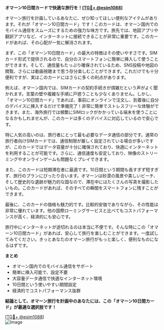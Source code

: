 **オマーン10日間カードで快適な旅行を！[[TG💪+ @esim1088](https://t.me/s/esim1088)]**

オマーン旅行を計画しているあなたに、ぜひ知ってほしい便利なアイテムがあります。それが「オマーン10日間カード」です！このカードは、オマーン国内でのモバイル通信をスムーズにするための強力な味方です。旅先では、地図アプリや翻訳アプリなど、インターネットに接続できることが非常に重要です。このカードがあれば、その心配が一気に解消されます。

まず、この「オマーン10日間カード」の最大の特徴はその使いやすさです。SIMカード形式で提供されるので、自分のスマートフォンに簡単に挿入して使うことができます。そして、通信量もたっぷり確保されているため、SNS投稿や地図の閲覧、さらには動画視聴まで思う存分楽しむことができます。これだけでも十分便利ですが、実はこのカードにはさらに多くの利点があります。

例えば、オマーン国内では、SIMカードの契約手続きが煩雑だという声がよく聞かれます。言葉の壁や複雑な手順に戸惑うことも少なくありません。しかし、「オマーン10日間カード」であれば、事前にオンラインで注文し、到着後に自分のデバイスに挿入するだけで準備完了！非常に簡単でストレスフリーな体験ができます。また、海外旅行では頻繁にSIMロックがかかっている端末を使うことになるかもしれませんが、このカードは多くのデバイスに対応しているので安心です。

特に人気の高いのは、旅行者にとって最も必要なデータ通信の部分です。通常の旅行者向けSIMカードでは、通信制限が厳しく設定されている場合が多いですが、このカードではデータ容量が十分に確保されており、快適にインターネットを利用することが可能です。さらに、通信速度も安定しており、映像のストリーミングやオンラインゲームも問題なくプレイできます。

また、このカードは短期滞在者に最適です。10日間という期間も長すぎず短すぎず、旅行のプランにぴったり合います。オマーンは砂漠の風景や美しいビーチ、そして歴史的な遺跡が魅力的な国なので、滞在中にはたくさんの写真を撮影したいもの。このカードがあれば、そのすべての瞬間をスマートフォンに残すことができます。

最後に、このカードの価格も魅力的です。比較的安価でありながら、その性能は非常に優れています。他の国際ローミングサービスと比べてもコストパフォーマンスが高く、経済的にも安心です。

旅行中にインターネットが途切れるのは本当に不便です。そんな時にこの「オマーン10日間カード」があれば、安心して旅行を楽しむことができます。一度試してみてください。きっとあなたのオマーン旅行がもっと楽しく、便利なものになるはずです。

**まとめ**
- オマーン国内でのモバイル通信をサポート
- 簡単に挿入可能で、設定不要
- 大容量データ通信で快適なインターネット環境
- 10日間という使いやすい期間設定
- 経済的でコストパフォーマンス抜群

**結論として、オマーン旅行を計画中のあなたには、この「オマーン10日間カード」が最適な選択肢です！**

[[TG💪+ @esim1088](https://t.me/s/esim1088)]  
![Image](https://i.postimg.cc/Y0z9fWf4/image.png)
